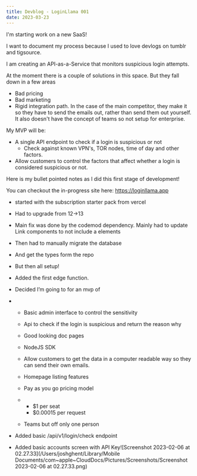 ```yaml
---
title: Devblog - LoginLlama 001
date: 2023-03-23
---
```




I'm starting work on a new SaaS!

I want to document my process because I used to love devlogs on tumblr and tigsource.



I am creating an API-as-a-Service that monitors suspicious login attempts.

At the moment there is a couple of solutions in this space. But they fall down in a few areas

* Bad pricing
* Bad marketing
* Rigid integration path. In the case of the main competitor, they make it so they have to send the emails out, rather than send them out yourself. It also doesn't have the concept of teams so not setup for enterprise.



My MVP will be:

* A single API endpoint to check if a login is suspicious or not
  * Check against known VPN's, TOR nodes, time of day and other factors.
* Allow customers to control the factors that affect whether a login is considered suspicious or not.



Here is my bullet pointed notes as I did this first stage of development!



You can checkout the in-progress site here: https://loginllama.app

* started with the subscription starter pack from vercel

* Had to upgrade from 12->13

* Main fix was done by the codemod dependency. Mainly had to update Link components to not include a elements

* Then had to manually migrate the database

* And get the types form the repo

* But then all setup!

* Added the first edge function.

* Decided I’m going to for an mvp of

* - Basic admin interface to control the sensitivity

  - Api to check if the login is suspicious and return the reason why

  - Good looking doc pages

  - NodeJS SDK

  - Allow customers to get the data in a computer readable way so they can send their own emails.

  - Homepage listing features

  - Pay as you go pricing model

  - - $1 per seat
    - $0.00015 per request

  - Teams but off only one person

* Added basic /api/v1/login/check endpoint
* Added basic accounts screen with API Key![Screenshot 2023-02-06 at 02.27.33](/Users/joshghent/Library/Mobile Documents/com~apple~CloudDocs/Pictures/Screenshots/Screenshot 2023-02-06 at 02.27.33.png) 